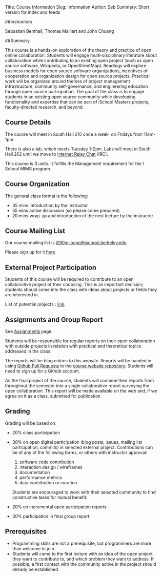 Title: Course Information
Slug: information
Author: Seb
Summary: Short version for index and feeds


##Instructors

Sebastian Benthall, Thomas Maillart and John Chuang

##Summary

This course is a hands-on exploration of the theory and practice of open online collaboration. Students will engage multi-disciplinary literature about collaboration while contributing to an existing open project (such as open source software, Wikipedia, or OpenStreetMap). Readings will explore business models for open source software organizations, incentives of cooperation and organization design for open source projects.  Practical work will be organized around themes of project management infrastructure, community self-governance, and engineering education through open source participation.  The goal of the class is to engage students in an existing open source community while developing functionality and expertise that can be part of iSchool Masters projects, faculty-directed research, and beyond.


## Course Details

The course will meet in South Hall 210 once a week, on Fridays from 11am-1pm.

There is also a lab, which meets Tuesday 1-2pm.  Labs will meet in South Hall 202 until we move to [Internet Relay Chat](http://en.wikipedia.org/wiki/Internet_Relay_Chat) (IRC).

This course is 3 units. It fulfills the Management requirement for the I School MIMS program.

## Course Organization

The general class format is the following:

* 35 mins introduction by the instructor
* 55 mins active discussion (so please come prepared)
* 20 mins wrap-up and introduction of the next lecture by the instructor

## Course Mailing List

Our course mailing list is <i290m-ocpp@ischool.berkeley.edu>.

Please sign up for it [here](https://calmail.berkeley.edu/manage/list/listinfo/i290m-ocpp@ischool.berkeley.edu).


## External Project Participation

Students of this course will be required to contribute to an open collaborative project of their choosing.  This is an important decision; students should come into the class with ideas about projects or fields they are interested in.

List of potential projects :  [link](|filename|projects.md).

## Assignments and Group Report

See [Assignments](|filename|assignments.md) page.

Students will be responsible for regular reports on their open collaboration
with outside projects in relation with practical and theoretical topics addressed in the class.

The reports will be blog entries *to this website*.
Reports will be handed in using [Github Pull Requests](https://help.github.com/articles/using-pull-requests) to the [course website repository](https://github.com/sbenthall/i290m-ocpp-site).
Students will need to sign up for a Github account.

As the final project of the course, students will combine their reports from
throughout the semester into a single collaborative report surveying the
open collaboration.  This report will be made available on the web and,
if we agree on it as a class, submitted for publication.

## Grading
Grading will be based on:

*   20% class participation
*   30% on open digital participation (blog posts, issues, mailing list participation, commits) in selected external project. Contributions can be of any of the following forms, or others with instructor approval:
    1. software code contribution
    2. interaction design / wireframes
    2. documentation 
    3. performance metrics
    5. data contribution or curation

    Students are encouraged to work with their selected community to find constructive tasks for mutual benefit.

* 20% on incremental open participation reports
* 30% participation in final group report.

## Prerequisites
- Programming skills are not a prerequisite, but programmers are more than welcome to join.
- Students will come to the first lecture with an idea of the open project they want to contribute to, and which problem they want to address. If possible, a first contact with the community active in the project should already be established.

